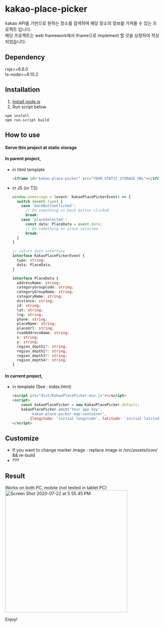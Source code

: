 # kakao-place-picker
kakao API를 기반으로 원하는 장소를 검색하여 해당 장소의 정보를 가져올 수 있는 프로젝트 입니다.  
해당 프로젝트는 web framework에서 iframe으로 implement 할 것을 상정하여 작성되었습니다.  

## Dependency
rxjs==6.6.0  
ts-node==8.10.2

## Installation
1. [Install node.js](https://nodejs.org)  
2. Run script below
```shell
npm install
npm run-script build
```

## How to use
#### Serve this project at static storage
#### In parent project,
- in html template
  ```html
  <iframe id="kakao-place-picker" src="YOUR_STATIC_STORAGE_URL"></iframe>
  ```
- in JS (or TS)
  ```typescript
  window.onmessage = (event: KakaoPlacePickerEvent) => {
    switch (event.type) {
      case 'backButtonClicked':
        // Do something on back button clicked
        break;
      case 'placeSelected':
        const data: PlaceData = event.data;
        // Do something on place selected
        break;
    }
  }
  
  // return data interface
  interface KakaoPlacePickerEvent {
    type: string;
    data: PlaceData;
  }
  
  interface PlaceData {
    addressName: string;
    categoryGroupCode: string;
    categoryGroupName: string;
    categoryName: string;
    distance: string;
    id: string;
    lat: string;
    lng: string;
    phone: string;
    placeName: string;
    placeUrl: string;
    roadAddressName: string;
    x: string;
    y: string;
    region_depth1?: string;
    region_depth2?: string;
    region_depth3?: string;
    region_depth4?: string;
  }
  ```
#### In current project,
- in template (See : index.html)
  ```html
  <script src="dist/KakaoPlacePicker.min.js"></script>
  <script>
      const kakaoPlacePicker = new KakaoPlacePicker.default;
      kakaoPlacePicker.init('Your app key',
          'kakao-place-picker-map-container',
          {longitude: 'initial longitude', latitude: 'initial latitude'});
  </script>
  ```
## Customize
- If you want to change marker image : replace image in /src/assets/icon/ && re-build
- ???

## Result
Works on both PC, mobile (not tested in tablet PC)  
<img width="399" alt="Screen Shot 2020-07-22 at 5 55 45 PM" src="https://user-images.githubusercontent.com/26595506/88156631-a49fcd00-cc44-11ea-95a4-73cebd7ea683.png">

Enjoy!
